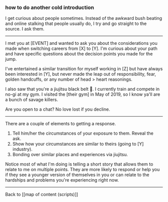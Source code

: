 ### how to do another cold introduction

I get curious about people sometimes. Instead of the awkward bush beating and online stalking that people usually do, I try and go straight to the source. I ask them.

---

I met you at [EVENT] and wanted to ask you about the considerations you made when switching careers from [X] to [Y]. I'm curious about your path and have specific questions about the decision points you made for the jump.

I've entertained a similar transition for myself working in [Z] but have always been interested in [Y], but never made the leap out of responsibility, fear, golden handcuffs, or any number of head > heart reasonings.

I also saw that you're a jiujitsu black belt 🤙. I currently train and compete in no-gi at my gym. I visited the [their gym] in May of 2019, so I know ya'll are a bunch of savage killers.

Are you open to a chat? No love lost if you decline.

---

There are a couple of elements to getting a response.

1. Tell him/her the circumstances of your exposure to them. Reveal the ask.
2. Show how your circumstances are similar to theirs (going to [Y] industry).
3. Bonding over similar places and experiences via jiujitsu.

Notice most of what I'm doing is telling a short story that allows them to relate to me on multiple points. They are more likely to respond or help you if they see a younger version of themselves in you or can relate to the hardships and problems you're experiencing right now.

---

Back to [[map of content (scripts)]]
